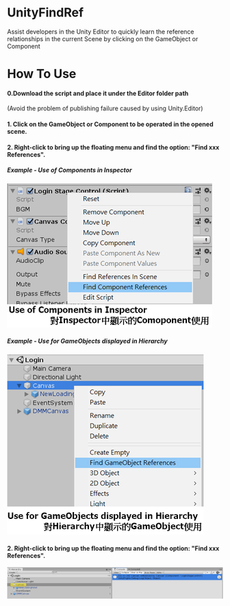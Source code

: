 # UnityFindRef
Assist developers in the Unity Editor to quickly learn the reference relationships in the current Scene by clicking on the GameObject or Component

# How To Use
#### 0.Download the script and place it under the Editor folder path
(Avoid the problem of publishing failure caused by using Unity.Editor)

#### 1. Click on the GameObject or Component to be operated in the opened scene.


#### 2. Right-click to bring up the floating menu and find the option: "Find xxx References".

##### Example - Use of Components in Inspector
![Example - Use of Components in Inspector](/Example%20-%20Use%20of%20Components%20in%20Inspector.png)

##### Example - Use for GameObjects displayed in Hierarchy
![Example - Use for GameObjects displayed in Hierarchy](/Example%20-%20Use%20for%20GameObjects%20displayed%20in%20Hierarchy.png)

#### 2. Right-click to bring up the floating menu and find the option: "Find xxx References".

![result](/result.png)

